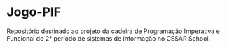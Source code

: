 # Jogo-PIF
Repositório destinado ao projeto da cadeira de Programação Imperativa e Funcional do 2° período de sistemas de informação no CESAR School.
